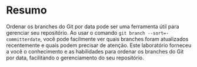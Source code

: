 # Resumo

Ordenar os branches do Git por data pode ser uma ferramenta útil para gerenciar seu repositório. Ao usar o comando `git branch --sort=-committerdate`, você pode facilmente ver quais branches foram atualizados recentemente e quais podem precisar de atenção. Este laboratório forneceu a você o conhecimento e as habilidades para ordenar os branches do Git por data, facilitando o gerenciamento do seu repositório.
